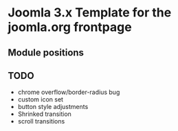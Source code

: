 # Joomla 3.x Template for the joomla.org frontpage

## Module positions

## TODO 
* chrome overflow/border-radius bug
* custom icon set
* button style adjustments
* Shrinked transition
* scroll transitions